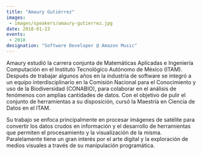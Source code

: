 ```yaml
---
title: "Amaury Gutiérrez"
images:
 - images/speakers/amaury-gutierrez.jpg
date: 2018-01-23
events:
 - 2018
designation: "Software Developer @ Amazon Music" 
---
```


Amaury estudió la carrera conjunta de Matemáticas Aplicadas e Ingeniería Computación en el Instituto Tecnológico Autónomo de México (ITAM). Después de trabajar algunos años en la industria de software se integró a un equipo interdisciplinario en la Comisión Nacional para el Conocimiento y uso de la Biodiversidad (CONABIO), para colaborar en el análisis de fenómenos con amplias cantidades de datos. Con el objetivo de pulir el conjunto de herramientas a su disposición, cursó la Maestría en Ciencia de Datos en el ITAM.

Su trabajo se enfoca principalmente en procesar imágenes de satélite para convertir los datos crudos en información y el desarrollo de herramientas que permiten el procesamiento y la visualización de la misma. Paralelamente tiene un gran interés por el arte digital y la exploración de medios visuales a través de su manipulación programática.